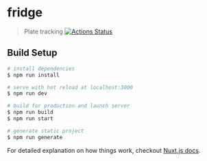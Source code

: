 # fridge

> Plate tracking
[![Actions Status](https://wdp9fww0r9.execute-api.us-west-2.amazonaws.com/production/badge/teammaclean/fridge)](https://wdp9fww0r9.execute-api.us-west-2.amazonaws.com/production/results/teammaclean/fridge)


## Build Setup

``` bash
# install dependencies
$ npm run install

# serve with hot reload at localhost:3000
$ npm run dev

# build for production and launch server
$ npm run build
$ npm run start

# generate static project
$ npm run generate
```

For detailed explanation on how things work, checkout [Nuxt.js docs](https://nuxtjs.org).
